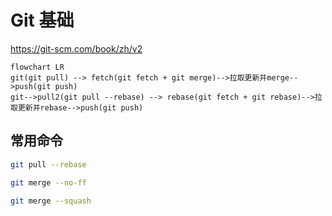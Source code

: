 # Git 基础

<https://git-scm.com/book/zh/v2>

```mermaid
flowchart LR
git(git pull) --> fetch(git fetch + git merge)-->拉取更新并merge-->push(git push)
git-->pull2(git pull --rebase) --> rebase(git fetch + git rebase)-->拉取更新并rebase-->push(git push)
```

## 常用命令

```bash
git pull --rebase
```

```bash
git merge --no-ff
```

```bash
git merge --squash
```
